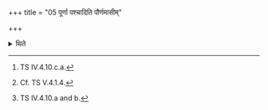 +++
title = "05 पूर्णा पश्चादिति पौर्णमासीम्"

+++

<details><summary>थिते</summary>

5. After having kept the Paurṇamāsī (Full-moon-)(brick) in the east with purṇā paścāt...,[^1] he places the Nakṣatra (Constellation) (bricks)[^2] in the east with their faces to the west, without letting them touch each other, with kṛttikā nakṣatram....[^3]  

[^1]: TS IV.4.10.c.a.  

[^2]: Cf. TS V.4.1.4.  

[^3]: TS IV.4.10.a and b.  
</details>
